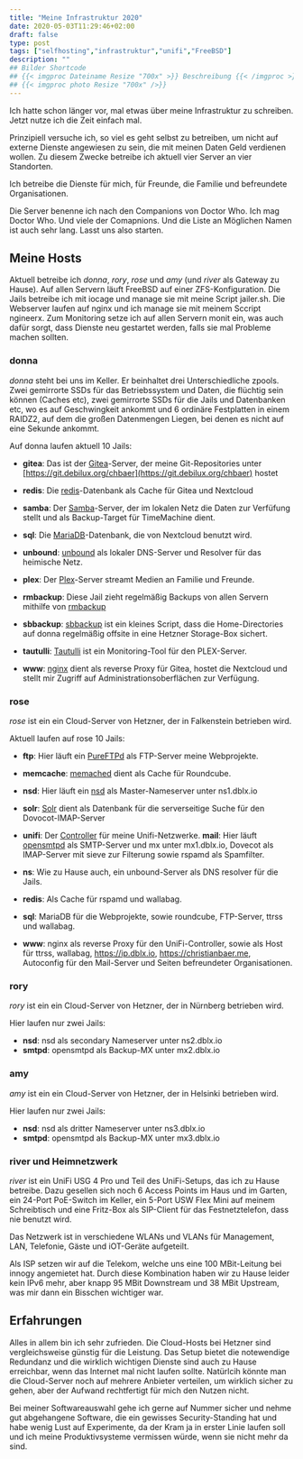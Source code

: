 ```yaml
---
title: "Meine Infrastruktur 2020"
date: 2020-05-03T11:29:46+02:00
draft: false
type: post
tags: ["selfhosting","infrastruktur","unifi","FreeBSD"]
description: ""
## Bilder Shortcode
## {{< imgproc Dateiname Resize "700x" >}} Beschreibung {{< /imgproc >}}
## {{< imgproc photo Resize "700x" />}}
---
```


Ich hatte schon länger vor, mal etwas über meine Infrastruktur zu schreiben.
Jetzt nutze ich die Zeit einfach mal.

Prinzipiell versuche ich, so viel es geht selbst zu betreiben, um nicht auf
externe Dienste angewiesen zu sein, die mit meinen Daten Geld verdienen wollen.
Zu diesem Zwecke betreibe ich aktuell vier Server an vier Standorten.

Ich betreibe die Dienste für mich, für Freunde, die Familie und befreundete
Organisationen.

Die Server benenne ich nach den Companions von Doctor Who. Ich mag Doctor Who.
Und viele der Comapnions. Und die Liste an Möglichen Namen ist auch sehr lang.
Lasst uns also starten.

## Meine Hosts

Aktuell betreibe ich _donna_, _rory_, _rose_ und _amy_ (und _river_ als Gateway zu Hause).
Auf allen Servern läuft FreeBSD auf einer ZFS-Konfiguration. Die Jails betreibe
ich mit iocage und manage sie mit meine Script jailer.sh. Die Webserver laufen
auf nginx und ich manage sie mit meinem Sccript ngineerx. Zum Monitoring setze
ich auf allen Servern monit ein, was auch dafür sorgt, dass Dienste neu
gestartet werden, falls sie mal Probleme machen sollten.

### donna

_donna_ steht bei uns im Keller. Er beinhaltet drei Unterschiedliche zpools. Zwei
gemirrorte SSDs für das Betriebssystem und Daten, die flüchtig sein können
(Caches etc), zwei gemirrorte SSDs für die Jails und Datenbanken etc, wo es auf
Geschwingkeit ankommt und 6 ordinäre Festplatten in einem RAIDZ2, auf dem die
großen Datenmengen Liegen, bei denen es nicht auf eine Sekunde ankommt.

Auf donna laufen aktuell 10 Jails:

- **gitea**: Das ist der [Gitea](https://gitea.io)-Server, der meine
  Git-Repositories unter
  [https://git.debilux.org/chbaer](https://git.debilux.org/chbaer) hostet
- **redis**: Die [redis](https://redis.io/)-Datenbank als Cache für Gitea und
  Nextcloud
- **samba**: Der [Samba](https://www.samba.org/)-Server, der im lokalen Netz die
  Daten zur Verfüfung stellt und als Backup-Target für TimeMachine dient.

- **sql**: Die [MariaDB](https://mariadb.org/)-Datenbank, die von Nextcloud
  benutzt wird.

- **unbound**: [unbound](https://nlnetlabs.nl/projects/unbound/about/) als lokaler
  DNS-Server und Resolver für das heimische Netz.

- **plex**: Der [Plex](https://plex.tv)-Server streamt Medien an Familie und
  Freunde.
- **rmbackup**: Diese Jail zieht regelmäßig Backups von allen Servern mithilfe von
  [rmbackup](https://github.com/chrisb86/rmbackup)
- **sbbackup**: [sbbackup](https://git.debilux.org/chbaer/sbbackup) ist ein
  kleines Script, dass die Home-Directories auf donna regelmäßig offsite in eine
  Hetzner Storage-Box sichert.

- **tautulli**: [Tautulli](https://tautulli.com/) ist ein Monitoring-Tool für den
  PLEX-Server.

- **www**: [nginx](https://www.nginx.com/) dient als reverse Proxy für Gitea,
  hostet die Nextcloud und stellt mir Zugriff auf Administrationsoberflächen zur
  Verfügung.

### rose

_rose_ ist ein ein Cloud-Server von Hetzner, der in Falkenstein betrieben wird.

Aktuell laufen auf rose 10 Jails:

- **ftp**: Hier läuft ein [PureFTPd](https://www.pureftpd.org/project/pure-ftpd/)
  als FTP-Server meine Webprojekte.
- **memcache**: [memached](https://memcached.org/) dient als Cache für Roundcube.
- **nsd**: Hier läuft ein [nsd](https://www.nlnetlabs.nl/projects/nsd/) als
  Master-Nameserver unter ns1.dblx.io

- **solr**: [Solr](https://lucene.apache.org/solr/) dient als Datenbank für die
  serverseitige Suche für den Dovocot-IMAP-Server
- **unifi**: Der [Controller](https://www.ui.com/software/) für meine
  Unifi-Netzwerke.
  **mail**: Hier läuft [opensmtpd](https://opensmtpd.org/) als SMTP-Server und mx
  unter mx1.dblx.io, Dovecot als IMAP-Server mit sieve zur Filterung sowie rspamd
  als Spamfilter.

- **ns**: Wie zu Hause auch, ein unbound-Server als DNS resolver für die Jails.

- **redis**: Als Cache für rspamd und wallabag.
- **sql**: MariaDB für die Webprojekte, sowie roundcube, FTP-Server, ttrss und
  wallabag.
- **www**: nginx als reverse Proxy für den UniFi-Controller, sowie als Host für
  ttrss, wallabag, https://ip.dblx.io, https://christianbaer.me, Autoconfig für
  den Mail-Server und Seiten befreundeter Organisationen.

### rory

_rory_ ist ein ein Cloud-Server von Hetzner, der in Nürnberg betrieben wird.

Hier laufen nur zwei Jails:

- **nsd**: nsd als secondary Nameserver unter ns2.dblx.io
- **smtpd**: opensmtpd als Backup-MX unter mx2.dblx.io

### amy

_amy_ ist ein ein Cloud-Server von Hetzner, der in Helsinki betrieben wird.

Hier laufen nur zwei Jails:

- **nsd**: nsd als dritter Nameserver unter ns3.dblx.io
- **smtpd**: opensmtpd als Backup-MX unter mx3.dblx.io

### river und Heimnetzwerk

_river_ ist ein UniFi USG 4 Pro und Teil des UniFi-Setups, das ich zu Hause
betreibe. Dazu gesellen sich noch 6 Access Points im Haus und im Garten, ein
24-Port PoE-Switch im Keller, ein 5-Port USW Flex Mini auf meinem Schreibtisch
und eine Fritz-Box als SIP-Client für das Festnetztelefon, dass nie benutzt
wird.

Das Netzwerk ist in verschiedene WLANs und VLANs für Management, LAN, Telefonie,
Gäste und iOT-Geräte aufgeteilt.

Als ISP setzen wir auf die Telekom, welche uns eine 100 MBit-Leitung bei innogy
angemietet hat. Durch diese Kombination haben wir zu Hause leider kein IPv6
mehr, aber knapp 95 MBit Downstream und 38 MBit Upstream, was mir dann ein
Bisschen wichtiger war.

## Erfahrungen

Alles in allem bin ich sehr zufrieden. Die Cloud-Hosts bei Hetzner sind
vergleichsweise günstig für die Leistung. Das Setup bietet die notewendige
Redundanz und die wirklich wichtigen Dienste sind auch zu Hause erreichbar, wenn
das Internet mal nicht laufen sollte. Natürlcih könnte man die Cloud-Server noch
auf mehrere Anbieter verteilen, um wirklich sicher zu gehen, aber der Aufwand
rechtfertigt für mich den Nutzen nicht.

Bei meiner Softwareauswahl gehe ich gerne auf Nummer sicher und nehme gut
abgehangene Software, die ein gewisses Security-Standing hat und habe wenig Lust
auf Experimente, da der Kram ja in erster Linie laufen soll und ich meine
Produktivsysteme vermissen würde, wenn sie nicht mehr da sind.
